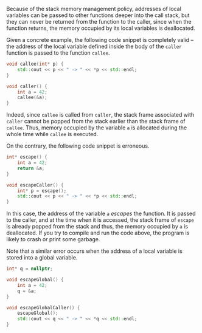 Because of the stack memory management policy, 
addresses of local variables can be passed to other functions 
deeper into the call stack, but they can never be returned 
from the function to the caller, since when the function 
returns, the memory occupied by its local variables is deallocated.

Given a concrete example, the following code snippet 
is completely valid – the address of the local variable
defined inside the body of the `caller` function is passed to the function `callee`.

```c++
void callee(int* p) {
    std::cout << p << " -> " << *p << std::endl;
}

void caller() {
    int a = 42;
    callee(&a);
}
```

Indeed, since `callee` is called from `caller`, the stack frame associated 
with `caller` cannot be popped from the stack earlier than 
the stack frame of `callee`.
Thus, memory occupied by the variable `a` is allocated during 
the whole time while `callee` is executed.

On the contrary, the following code snippet is erroneous.

```c++
int* escape() {
    int a = 42;
    return &a;
}

void escapeCaller() {
    int* p = escape();
    std::cout << p << " -> " << *p << std::endl;
}
```

In this case, the address of the variable `a` _escapes_ the function. 
It is passed to the caller, and at the time when it 
is accessed, the stack frame of `escape` is already popped
from the stack and thus, the memory occupied by `a` is deallocated.
If you try to compile and run the code above, 
the program is likely to crash or print some garbage. 

Note that a similar error occurs when the address of a local variable
is stored into a global variable.

```c++
int* q = nullptr;

void escapeGlobal() {
    int a = 42;
    q = &a;    
}

void escapeGlobalCaller() {
    escapeGlobal();
    std::cout << q << " -> " << *q << std::endl;
}
```